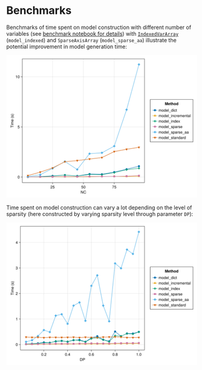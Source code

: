 # Benchmarks

Benchmarks of time spent on model construction with different number of variables (see [benchmark notebook for details](https://github.com/sintefore/SparseVariables.jl/blob/main/benchmark/benchmark.jl)) with  [`IndexedVarArray`](@ref) (`model_indexed`) and `SparseAxisArray` (`model_sparse_aa`) illustrate the potential improvement in model generation time:

![](res.svg)

Time spent on model construction can vary a lot depending on the level of sparsity (here constructed by varying sparsity level through parameter `DP`):

![](sparsity.svg)